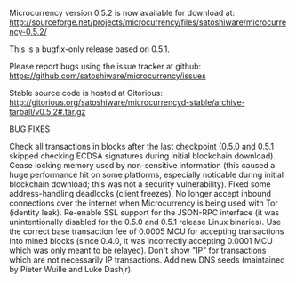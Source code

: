 Microcurrency version 0.5.2 is now available for download at:
http://sourceforge.net/projects/microcurrency/files/satoshiware/microcurrency-0.5.2/

This is a bugfix-only release based on 0.5.1.

Please report bugs using the issue tracker at github:
https://github.com/satoshiware/microcurrency/issues

Stable source code is hosted at Gitorious:
http://gitorious.org/satoshiware/microcurrencyd-stable/archive-tarball/v0.5.2#.tar.gz

BUG FIXES

Check all transactions in blocks after the last checkpoint (0.5.0 and 0.5.1 skipped checking ECDSA signatures during initial blockchain download).
Cease locking memory used by non-sensitive information (this caused a huge performance hit on some platforms, especially noticable during initial blockchain download; this was
not a security vulnerability).
Fixed some address-handling deadlocks (client freezes).
No longer accept inbound connections over the internet when Microcurrency is being used with Tor (identity leak).
Re-enable SSL support for the JSON-RPC interface (it was unintentionally disabled for the 0.5.0 and 0.5.1 release Linux binaries).
Use the correct base transaction fee of 0.0005 MCU for accepting transactions into mined blocks (since 0.4.0, it was incorrectly accepting 0.0001 MCU which was only meant to be relayed).
Don't show "IP" for transactions which are not necessarily IP transactions.
Add new DNS seeds (maintained by Pieter Wuille and Luke Dashjr).
